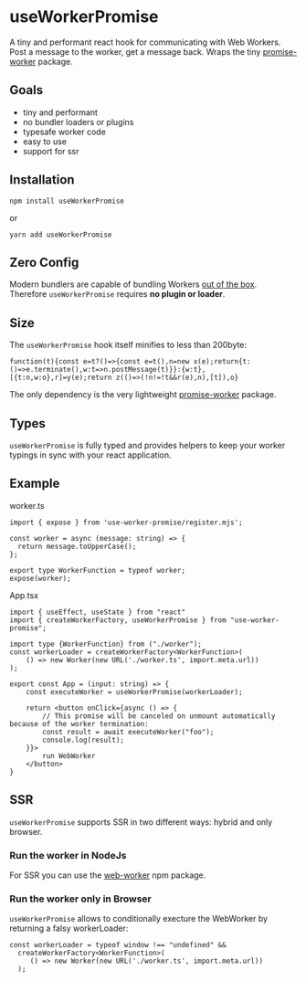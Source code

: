 # useWorkerPromise

A tiny and performant react hook for communicating with Web Workers. Post a message to the worker, get a message back. Wraps the tiny [promise-worker](https://www.npmjs.com/package/promise-worker) package.

## Goals

 - tiny and performant
 - no bundler loaders or plugins
 - typesafe worker code
 - easy to use
 - support for ssr

## Installation

```
npm install useWorkerPromise
```

or

```
yarn add useWorkerPromise
```

## Zero Config

Modern bundlers are capable of bundling Workers [out of the box](https://webpack.js.org/guides/web-workers/).  
Therefore `useWorkerPromise` requires **no plugin or loader**.

## Size

The `useWorkerPromise` hook itself minifies to less than 200byte: 

```
function(t){const e=t?()=>{const e=t(),n=new x(e);return{t:()=>e.terminate(),w:t=>n.postMessage(t)}}:{w:t},[{t:n,w:o},r]=y(e);return z(()=>(!n!=!t&&r(e),n),[t]),o}
```

The only dependency is the very lightweight [promise-worker](https://www.npmjs.com/package/promise-worker) package.

## Types

`useWorkerPromise` is fully typed and provides helpers to keep your worker typings in sync with your react application.

## Example

worker.ts
```tsx
import { expose } from 'use-worker-promise/register.mjs';

const worker = async (message: string) => {
  return message.toUpperCase();
};

export type WorkerFunction = typeof worker;
expose(worker);
```

App.tsx
```tsx
import { useEffect, useState } from "react"
import { createWorkerFactory, useWorkerPromise } from "use-worker-promise";

import type {WorkerFunction} from ("./worker");
const workerLoader = createWorkerFactory<WorkerFunction>(
    () => new Worker(new URL('./worker.ts', import.meta.url))
);

export const App = (input: string) => {
    const executeWorker = useWorkerPromise(workerLoader);

    return <button onClick={async () => {
        // This promise will be canceled on unmount automatically because of the worker termination:
        const result = await executeWorker("foo");
        console.log(result);
    }}>
        run WebWorker
    </button>
}
```

## SSR

`useWorkerPromise` supports SSR in two different ways: hybrid and only browser.

### Run the worker in NodeJs

For SSR you can use the [web-worker](https://www.npmjs.com/package/web-worker) npm package.

### Run the worker only in Browser

`useWorkerPromise` allows to conditionally execture the WebWorker by returning a falsy workerLoader:

```tsx
const workerLoader = typeof window !== "undefined" && 
  createWorkerFactory<WorkerFunction>(
     () => new Worker(new URL('./worker.ts', import.meta.url))
  );
```